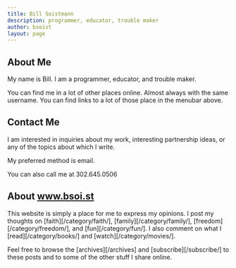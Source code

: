 ```yaml
---
title: Bill Soistmann
description: programmer, educator, trouble maker
author: bsoist
layout: page
---
```

## About Me
My name is Bill. I am a programmer, educator, and trouble maker.

You can find me in a lot of other places online. Almost always with the same username. You can find links to a lot of those place in the menubar above.

## Contact Me
I am interested in inquiries about my work, interesting partnership ideas, or any of the topics about which I write.

My preferred method is email.

You can also call me at 302.645.0506

## About www.bsoi.st

This website is simply a place for me to express my opinions. I post my thoughts on [faith][/category/faith/], [family][/category/family/], [freedom][/category/freedom/], and [fun][/category/fun/]. I also comment on what I [read][/category/books/] and [watch][/category/movies/]. 

Feel free to browse the [archives][/archives] and [subscribe][/subscribe/] to these posts and to some of the other stuff I share online.
